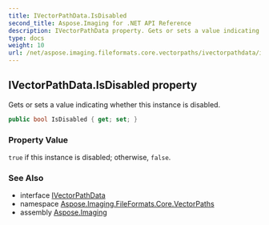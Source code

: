 ```yaml
---
title: IVectorPathData.IsDisabled
second_title: Aspose.Imaging for .NET API Reference
description: IVectorPathData property. Gets or sets a value indicating whether this instance is disabled
type: docs
weight: 10
url: /net/aspose.imaging.fileformats.core.vectorpaths/ivectorpathdata/isdisabled/
---
```

## IVectorPathData.IsDisabled property

Gets or sets a value indicating whether this instance is disabled.

```csharp
public bool IsDisabled { get; set; }
```

### Property Value

`true` if this instance is disabled; otherwise, `false`.

### See Also

* interface [IVectorPathData](../)
* namespace [Aspose.Imaging.FileFormats.Core.VectorPaths](../../ivectorpathdata/)
* assembly [Aspose.Imaging](../../../)


